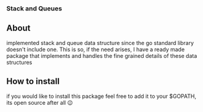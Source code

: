 ### Stack and Queues

## About
implemented stack and queue data structure since the go standard library doesn't include one. This is so, if the need arises, I have a ready made package that implements and handles the fine grained details of these data structures

## How to install
if you would like to install this package feel free to add it to your $GOPATH, its open source after all :wink: